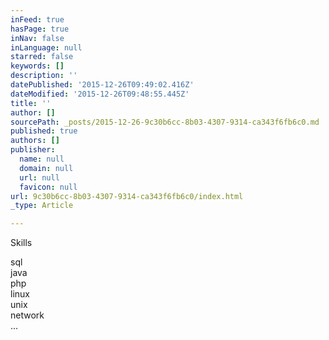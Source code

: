 ```yaml
---
inFeed: true
hasPage: true
inNav: false
inLanguage: null
starred: false
keywords: []
description: ''
datePublished: '2015-12-26T09:49:02.416Z'
dateModified: '2015-12-26T09:48:55.445Z'
title: ''
author: []
sourcePath: _posts/2015-12-26-9c30b6cc-8b03-4307-9314-ca343f6fb6c0.md
published: true
authors: []
publisher:
  name: null
  domain: null
  url: null
  favicon: null
url: 9c30b6cc-8b03-4307-9314-ca343f6fb6c0/index.html
_type: Article

---
```

Skills

sql  
java  
php  
linux  
unix  
network  
...
